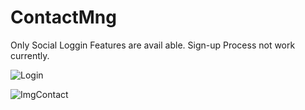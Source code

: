 # ContactMng
Only Social Loggin Features are avail able. Sign-up Process not work currently.



![Login](https://user-images.githubusercontent.com/26620140/57980076-0f091c00-7a48-11e9-92c9-6e0d0f5e9f55.JPG)

![ImgContact](https://user-images.githubusercontent.com/26620140/57980074-0f091c00-7a48-11e9-8ae3-de6511a9c908.JPG)

